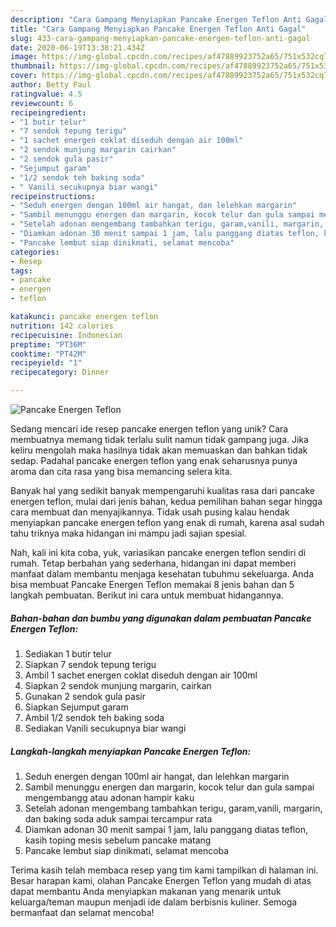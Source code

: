 ```yaml
---
description: "Cara Gampang Menyiapkan Pancake Energen Teflon Anti Gagal"
title: "Cara Gampang Menyiapkan Pancake Energen Teflon Anti Gagal"
slug: 433-cara-gampang-menyiapkan-pancake-energen-teflon-anti-gagal
date: 2020-06-19T13:38:21.434Z
image: https://img-global.cpcdn.com/recipes/af47889923752a65/751x532cq70/pancake-energen-teflon-foto-resep-utama.jpg
thumbnail: https://img-global.cpcdn.com/recipes/af47889923752a65/751x532cq70/pancake-energen-teflon-foto-resep-utama.jpg
cover: https://img-global.cpcdn.com/recipes/af47889923752a65/751x532cq70/pancake-energen-teflon-foto-resep-utama.jpg
author: Betty Paul
ratingvalue: 4.5
reviewcount: 6
recipeingredient:
- "1 butir telur"
- "7 sendok tepung terigu"
- "1 sachet energen coklat diseduh dengan air 100ml"
- "2 sendok munjung margarin cairkan"
- "2 sendok gula pasir"
- "Sejumput garam"
- "1/2 sendok teh baking soda"
- " Vanili secukupnya biar wangi"
recipeinstructions:
- "Seduh energen dengan 100ml air hangat, dan lelehkan margarin"
- "Sambil menunggu energen dan margarin, kocok telur dan gula sampai mengembangg atau adonan hampir kaku"
- "Setelah adonan mengembang tambahkan terigu, garam,vanili, margarin, dan baking soda aduk sampai tercampur rata"
- "Diamkan adonan 30 menit sampai 1 jam, lalu panggang diatas teflon, kasih toping mesis sebelum pancake matang"
- "Pancake lembut siap dinikmati, selamat mencoba"
categories:
- Resep
tags:
- pancake
- energen
- teflon

katakunci: pancake energen teflon 
nutrition: 142 calories
recipecuisine: Indonesian
preptime: "PT36M"
cooktime: "PT42M"
recipeyield: "1"
recipecategory: Dinner

---
```



![Pancake Energen Teflon](https://img-global.cpcdn.com/recipes/af47889923752a65/751x532cq70/pancake-energen-teflon-foto-resep-utama.jpg)

Sedang mencari ide resep pancake energen teflon yang unik? Cara membuatnya memang tidak terlalu sulit namun tidak gampang juga. Jika keliru mengolah maka hasilnya tidak akan memuaskan dan bahkan tidak sedap. Padahal pancake energen teflon yang enak seharusnya punya aroma dan cita rasa yang bisa memancing selera kita.



Banyak hal yang sedikit banyak mempengaruhi kualitas rasa dari pancake energen teflon, mulai dari jenis bahan, kedua pemilihan bahan segar hingga cara membuat dan menyajikannya. Tidak usah pusing kalau hendak menyiapkan pancake energen teflon yang enak di rumah, karena asal sudah tahu triknya maka hidangan ini mampu jadi sajian spesial.


Nah, kali ini kita coba, yuk, variasikan pancake energen teflon sendiri di rumah. Tetap berbahan yang sederhana, hidangan ini dapat memberi manfaat dalam membantu menjaga kesehatan tubuhmu sekeluarga. Anda bisa membuat Pancake Energen Teflon memakai 8 jenis bahan dan 5 langkah pembuatan. Berikut ini cara untuk membuat hidangannya.

<!--inarticleads1-->

##### Bahan-bahan dan bumbu yang digunakan dalam pembuatan Pancake Energen Teflon:

1. Sediakan 1 butir telur
1. Siapkan 7 sendok tepung terigu
1. Ambil 1 sachet energen coklat diseduh dengan air 100ml
1. Siapkan 2 sendok munjung margarin, cairkan
1. Gunakan 2 sendok gula pasir
1. Siapkan Sejumput garam
1. Ambil 1/2 sendok teh baking soda
1. Sediakan  Vanili secukupnya biar wangi




<!--inarticleads2-->

##### Langkah-langkah menyiapkan Pancake Energen Teflon:

1. Seduh energen dengan 100ml air hangat, dan lelehkan margarin
1. Sambil menunggu energen dan margarin, kocok telur dan gula sampai mengembangg atau adonan hampir kaku
1. Setelah adonan mengembang tambahkan terigu, garam,vanili, margarin, dan baking soda aduk sampai tercampur rata
1. Diamkan adonan 30 menit sampai 1 jam, lalu panggang diatas teflon, kasih toping mesis sebelum pancake matang
1. Pancake lembut siap dinikmati, selamat mencoba




Terima kasih telah membaca resep yang tim kami tampilkan di halaman ini. Besar harapan kami, olahan Pancake Energen Teflon yang mudah di atas dapat membantu Anda menyiapkan makanan yang menarik untuk keluarga/teman maupun menjadi ide dalam berbisnis kuliner. Semoga bermanfaat dan selamat mencoba!
